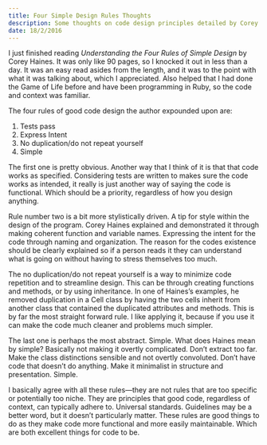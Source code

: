 ```yaml
---
title: Four Simple Design Rules Thoughts
description: Some thoughts on code design principles detailed by Corey Haines
date: 18/2/2016
---
```


I just finished reading *Understanding the Four Rules of Simple Design* by Corey Haines. It was only like 90 pages, so I knocked it out in less than a day. It was an easy read asides from the length, and it was to the point with what it was talking about, which I appreciated. Also helped that I had done the Game of Life before and have been programming in Ruby, so the code and context was familiar.

The four rules of good code design the author expounded upon are:

1. Tests pass
2. Express Intent
3. No duplication/do not repeat yourself
4. Simple

The first one is pretty obvious. Another way that I think of it is that that code works as specified. Considering tests are written to makes sure the code works as intended, it really is just another way of saying the code is functional. Which should be a priority, regardless of how you design anything.

Rule number two is a bit more stylistically driven. A tip for style within the design of the program. Corey Haines explained and demonstrated it through making coherent function and variable names. Expressing the intent for the code through naming and organization. The reason for the codes existence should be clearly explained so if a person reads it they can understand what is going on without having to stress themselves too much.

The no duplication/do not repeat yourself is a way to minimize code repetition and to streamline design. This can be through creating functions and methods, or by using inheritance. In one of Haines’s examples, he removed duplication in a Cell class by having the two cells inherit from another class that contained the duplicated attributes and methods. This is by far the most straight forward rule. I like applying it, because if you use it can make the code much cleaner and problems much simpler.

The last one is perhaps the most abstract. Simple. What does Haines mean by simple? Basically not making it overtly complicated. Don’t extract too far. Make the class distinctions sensible and not overtly convoluted. Don’t have code that doesn’t do anything. Make it minimalist in structure and presentation. Simple.

I basically agree with all these rules—they are not rules that are too specific or potentially too niche. They are principles that good code, regardless of context, can typically adhere to. Universal standards. Guidelines may be a better word, but it doesn’t particularly matter. These rules are good things to do as they make code more functional and more easily maintainable. Which are both excellent things for code to be.
